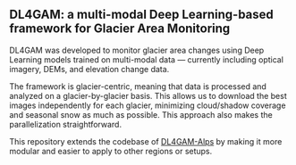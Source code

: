 ## DL4GAM: a multi-modal Deep Learning-based framework for Glacier Area Monitoring

DL4GAM was developed to monitor glacier area changes using Deep Learning models trained on multi-modal data — currently including optical imagery, DEMs, and elevation change data.

The framework is glacier-centric, meaning that data is processed and analyzed on a glacier-by-glacier basis. 
This allows us to download the best images independently for each glacier, minimizing cloud/shadow coverage and seasonal snow as much as possible. 
This approach also makes the parallelization straightforward.

This repository extends the codebase of [DL4GAM-Alps](https://github.com/dcodrut/dl4gam_alps) by making it more modular and easier to apply to other regions or setups.